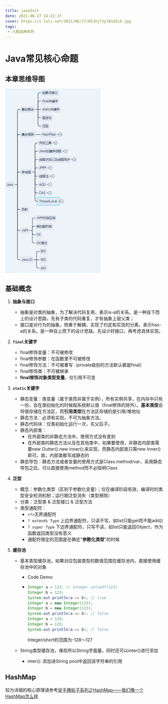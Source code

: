 ```yaml
---
title: javaInit
date: 2021-06-27 14:22:37
cover: https://i.loli.net/2021/06/27/K5JUjf3ylB1dILD.jpg
tags:
 - 八股战神系列
---
```


# Java常见核心命题



## 本章思维导图



![思维导图](javaInit\image-20210627142649358.png)

## 基础概念

1. **抽象与接口**

   * 抽象是对类的抽象，为了解决代码复用，表示is-a的关系。是一种自下而上的设计思路，先有子类的代码重复，才有抽象上层父类；
   * 接口是对行为的抽象，侧重于解耦，实现了约定和实现的分离，表示has-a的关系。是一种自上而下的设计思路，先设计好接口，再考虑具体实现。

2. **```final```关键字**

   * final修饰变量：不可被修改
   * final修饰参数：在函数里不可被修改
   * final修饰方法：不可被重写（private级别的方法默认都是final）
   * final修饰类：不可被继承
   * **final修饰对象类型变量**，仅引用不可变

3. **```static```关键字**

   * 静态变量：类变量（属于类而非属于实例），所有实例共享，在内存中只有一份，会在类初始化的时候赋系统默认值（final修饰的除外）。**基本类型**会将值存储在方法区，而**引用类型**在方法区存储的是引用/堆地址
   * 静态方法：必须有实现，不可为抽象方法。
   * 静态代码块：仅类初始化运行一次，先父后子。
   * 静态内部类：
     * 在外部类的非静态方法中，使用方式没有差别
     * 在外部类的静态方法以及在其他类中，如果要使用，非静态内部类需要new Outter().new Inner();来实现，而静态内部类只需new Inner()即可。故，内部类都写成静态的
   * 静态导包：静态方法或者变量的使用方式是Class.method/var，采用静态导包之后，可以直接使用method而不必指明Class

4. **泛型**

   * 概念：参数化类型（区别于参数化变量）；仅在编译阶段有效，编译时的类型安全检测机制；运行期泛型消失（类型擦除）
   * 分类：泛型类 & 泛型接口 & 泛型方法
   * 类型通配符：
     * ```<?>```无界通配符
     * ```? extends Type``` 上边界通配符，只读不写，如list只能get而不能add()
     * ```? super Type``` 下边界通配符，只写不读，如list只能返回Object，作为函数返回类型没有意义
     * 通配符限定的范围是在确定"**参数化类型**"的时候

5. **缓存池**

   * 基本类型缓存池，如果对应包装类型的数值范围在缓存池内，直接使用缓存池中的对象

     * Code Demo: 
     
     * ```java
       Integer a = 123; // Integer.valueOf(123)
       Integer b = 123;
       System.out.println(a == b); // true
       Integer a = new Integer(123);
       Integer b = new Integer(123);
       System.out.println(a == b); // false
       Integer a = 129;
       Integer b = 129;
       System.out.println(a == b); // false
       ```
       Integer/short的范围为-128～127
     
   * String类型缓存池，保存所以String字面量，同时还可以inter()进行添加

     * inter(): 添加进String pool中返回该字符串的引用

## HashMap

较为详细的核心原理请参考[徒手撸轮子系列之HashMap——我们撸一个HashMap怎么样](https://yzhao.top/2021/04/27/myHashMap/)

